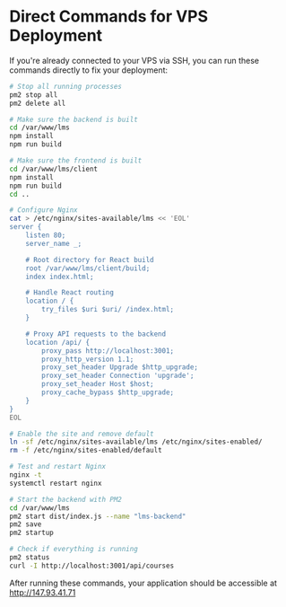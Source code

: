 # Direct Commands for VPS Deployment

If you're already connected to your VPS via SSH, you can run these commands directly to fix your deployment:

```bash
# Stop all running processes
pm2 stop all
pm2 delete all

# Make sure the backend is built
cd /var/www/lms
npm install
npm run build

# Make sure the frontend is built
cd /var/www/lms/client
npm install
npm run build
cd ..

# Configure Nginx
cat > /etc/nginx/sites-available/lms << 'EOL'
server {
    listen 80;
    server_name _;

    # Root directory for React build
    root /var/www/lms/client/build;
    index index.html;

    # Handle React routing
    location / {
        try_files $uri $uri/ /index.html;
    }

    # Proxy API requests to the backend
    location /api/ {
        proxy_pass http://localhost:3001;
        proxy_http_version 1.1;
        proxy_set_header Upgrade $http_upgrade;
        proxy_set_header Connection 'upgrade';
        proxy_set_header Host $host;
        proxy_cache_bypass $http_upgrade;
    }
}
EOL

# Enable the site and remove default
ln -sf /etc/nginx/sites-available/lms /etc/nginx/sites-enabled/
rm -f /etc/nginx/sites-enabled/default

# Test and restart Nginx
nginx -t
systemctl restart nginx

# Start the backend with PM2
cd /var/www/lms
pm2 start dist/index.js --name "lms-backend"
pm2 save
pm2 startup

# Check if everything is running
pm2 status
curl -I http://localhost:3001/api/courses
```

After running these commands, your application should be accessible at http://147.93.41.71
